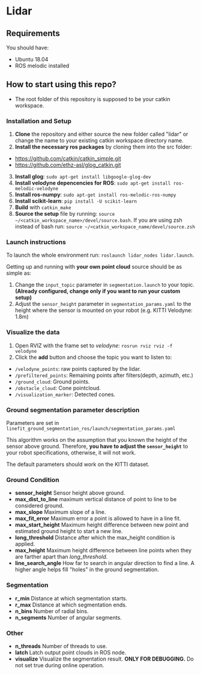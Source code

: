 # Lidar

## Requirements
You should have:
* Ubuntu 18.04
* ROS melodic installed

## How to start using this repo?
* The root folder of this repository is supposed to be your catkin workspace.

### Installation and Setup
1. __Clone__ the repository and either source the new folder called "lidar" or change the name to your existing catkin workspace directory name.
2. __Install the necessary ros packages__ by cloning them into the src folder:
  * https://github.com/catkin/catkin_simple.git
  * https://github.com/ethz-asl/glog_catkin.git
3. __Install glog__: `sudo apt-get install libgoogle-glog-dev`
4. __Install velodyne depencencies for ROS__: `sudo apt-get install ros-melodic-velodyne`
5. __Install ros-numpy__: `sudo apt-get install ros-melodic-ros-numpy`
6. __Install scikit-learn__: `pip install -U scikit-learn`
7. **Build** with `catkin_make`
8. **Source the setup** file by running: `source ~/<catkin_workspace_name>/devel/source.bash`. If you are using zsh instead of bash run: `source ~/<catkin_workspace_name/devel/source.zsh`

### Launch instructions

To launch the whole environment run: `roslaunch lidar_nodes lidar.launch`.

Getting up and running with __your own point cloud__ source should be as simple as:

1. Change the `input_topic` parameter in `segmentation.launch` to your topic.**(Already configured, change only if you want to run your custom setup)**
2. Adjust the `sensor_height` parameter in `segmentation_params.yaml` to the height where the sensor is mounted on your robot (e.g. KITTI Velodyne: 1.8m)

### Visualize the data
1. Open RVIZ with the frame set to _velodyne_: `rosrun rviz rviz -f velodyne`
2. Click the **add** button and choose the topic you want to listen to:
* `/velodyne_points`: raw points captured by the lidar.
* `/prefiltered_points`: Remaining points after filters(depth, azimuth, etc.)
* `/ground_cloud`: Ground points.
* `/obstacle_cloud`: Cone pointcloud.
* `/visualization_marker`: Detected cones.

### Ground segmentation parameter description

Parameters are set in `linefit_ground_segmentation_ros/launch/segmentation_params.yaml`

This algorithm works on the assumption that you known the height of the sensor above ground. 
Therefore, **you have to adjust the `sensor_height`** to your robot specifications, otherwise, it will not work.

The default parameters should work on the KITTI dataset.

### Ground Condition
- **sensor_height**  Sensor height above ground.
- **max_dist_to_line**  maximum vertical distance of point to line to be considered ground.
- **max_slope**  Maximum slope of a line.
- **max_fit_error**  Maximum error a point is allowed to have in a line fit.
- **max_start_height**  Maximum height difference between new point and estimated ground height to start a new line.
- **long_threshold**  Distance after which the max_height condition is applied.
- **max_height**  Maximum height difference between line points when they are farther apart than *long_threshold*.
- **line_search_angle**  How far to search in angular direction to find a line. A higher angle helps fill "holes" in the ground segmentation.

### Segmentation

- **r_min**  Distance at which segmentation starts.
- **r_max**  Distance at which segmentation ends.
- **n_bins**  Number of radial bins.
- **n_segments**  Number of angular segments.

### Other

- **n_threads**  Number of threads to use.
- **latch**  Latch output point clouds in ROS node. 
- **visualize** Visualize the segmentation result. **ONLY FOR DEBUGGING.** Do not set true during online operation.
